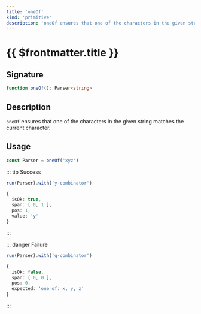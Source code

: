 ```yaml
---
title: 'oneOf'
kind: 'primitive'
description: 'oneOf ensures that one of the characters in the given string matches the current character.'
---
```


# {{ $frontmatter.title }} <Primitive />

## Signature

```ts
function oneOf(): Parser<string>
```

## Description

`oneOf` ensures that one of the characters in the given string matches the current character.

## Usage

```ts
const Parser = oneOf('xyz')
```

::: tip Success
```ts
run(Parser).with('y-combinator')

{
  isOk: true,
  span: [ 0, 1 ],
  pos: 1,
  value: 'y'
}
```
:::

::: danger Failure
```ts
run(Parser).with('q-combinator')

{
  isOk: false,
  span: [ 0, 0 ],
  pos: 0,
  expected: 'one of: x, y, z'
}
```
:::
